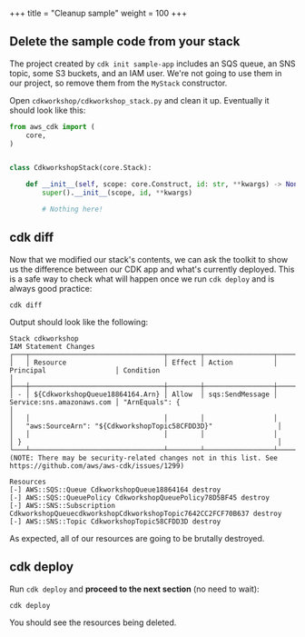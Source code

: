 +++
title = "Cleanup sample"
weight = 100
+++

## Delete the sample code from your stack

The project created by `cdk init sample-app` includes an SQS queue, an SNS
topic, some S3 buckets, and an IAM user. We're not going to use them in our
project, so remove them from the `MyStack` constructor.

Open `cdkworkshop/cdkworkshop_stack.py` and clean it up. Eventually it should look like
this:

```python
from aws_cdk import (
    core,
)


class CdkworkshopStack(core.Stack):

    def __init__(self, scope: core.Construct, id: str, **kwargs) -> None:
        super().__init__(scope, id, **kwargs)

        # Nothing here!
```

## cdk diff

Now that we modified our stack's contents, we can ask the toolkit to show us the difference between our CDK app and
what's currently deployed. This is a safe way to check what will happen once we run `cdk deploy` and is always good practice:

```
cdk diff
```

Output should look like the following:

```
Stack cdkworkshop
IAM Statement Changes
┌───┬─────────────────────────────────┬────────┬─────────────────┬───────────────────────────┬─────────────────────────────────────────────────────────────────┐
│   │ Resource                        │ Effect │ Action          │ Principal                 │ Condition                                                       │
├───┼─────────────────────────────────┼────────┼─────────────────┼───────────────────────────┼─────────────────────────────────────────────────────────────────┤
│ - │ ${CdkworkshopQueue18864164.Arn} │ Allow  │ sqs:SendMessage │ Service:sns.amazonaws.com │ "ArnEquals": {                                                  │
│   │                                 │        │                 │                           │   "aws:SourceArn": "${CdkworkshopTopic58CFDD3D}"                │
│   │                                 │        │                 │                           │ }                                                               │
└───┴─────────────────────────────────┴────────┴─────────────────┴───────────────────────────┴─────────────────────────────────────────────────────────────────┘
(NOTE: There may be security-related changes not in this list. See https://github.com/aws/aws-cdk/issues/1299)

Resources
[-] AWS::SQS::Queue CdkworkshopQueue18864164 destroy
[-] AWS::SQS::QueuePolicy CdkworkshopQueuePolicy78D5BF45 destroy
[-] AWS::SNS::Subscription CdkworkshopQueuecdkworkshopCdkworkshopTopic7642CC2FCF70B637 destroy
[-] AWS::SNS::Topic CdkworkshopTopic58CFDD3D destroy
```

As expected, all of our resources are going to be brutally destroyed.

## cdk deploy

Run `cdk deploy` and __proceed to the next section__ (no need to wait):

```
cdk deploy
```

You should see the resources being deleted.
